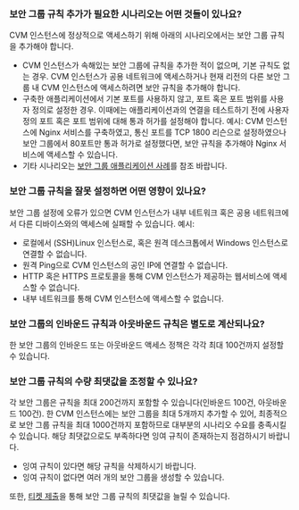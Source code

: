 ### 보안 그룹 규칙 추가가 필요한 시나리오는 어떤 것들이 있나요?
CVM 인스턴스에 정상적으로 액세스하기 위해 아래의 시나리오에서는 보안 그룹 규칙을 추가해야 합니다.
- CVM 인스턴스가 속해있는 보안 그룹에 규칙을 추가한 적이 없으며, 기본 규칙도 없는 경우. CVM 인스턴스가 공용 네트워크에 액세스하거나 현재 리전의 다른 보안 그룹 내 CVM 인스턴스에 액세스하려면 보안 규칙을 추가해야 합니다.
- 구축한 애플리케이션에서 기본 포트를 사용하지 않고, 포트 혹은 포트 범위를 사용자 정의로 설정한 경우. 이때에는 애플리케이션과의 연결을 테스트하기 전에 사용자 정의 포트 혹은 포트 범위에 대해 통과 허가를 설정해야 합니다. 예시: CVM 인스턴스에 Nginx 서비스를 구축하였고, 통신 포트를 TCP 1800 리슨으로 설정하였으나 보안 그룹에서 80포트만 통과 허가로 설정했다면, 보안 규칙을 추가해야 Nginx 서비스에 액세스할 수 있습니다.
- 기타 시나리오는 [보안 그룹 애플리케이션 사례](https://intl.cloud.tencent.com/document/product/213/32369)를 참조 바랍니다.

### 보안 그룹 규칙을 잘못 설정하면 어떤 영향이 있나요?
보안 그룹 설정에 오류가 있으면 CVM 인스턴스가 내부 네트워크 혹은 공용 네트워크에서 다른 디바이스와의 액세스에 실패할 수 있습니다. 예시:
- 로컬에서 (SSH)Linux 인스턴스로, 혹은 원격 데스크톱에서 Windows 인스턴스로 연결할 수 없습니다.
- 원격 Ping으로 CVM 인스턴스의 공인 IP에 연결할 수 없습니다.
- HTTP 혹은 HTTPS 프로토콜을 통해 CVM 인스턴스가 제공하는 웹서비스에 액세스할 수 없습니다.
- 내부 네트워크를 통해 CVM 인스턴스에 액세스할 수 없습니다.


### 보안 그룹의 인바운드 규칙과 아웃바운드 규칙은 별도로 계산되나요?
한 보안 그룹의 인바운드 또는 아웃바운드 액세스 정책은 각각 최대 100건까지 설정할 수 있습니다.


### 보안 그룹 규칙의 수량 최댓값을 조정할 수 있나요?
각 보안 그룹은 규칙을 최대 200건까지 포함할 수 있습니다(인바운드 100건, 아웃바운드 100건). 한 CVM 인스턴스에는 보안 그룹을 최대 5개까지 추가할 수 있어, 최종적으로 보안 그룹 규칙을 최대 1000건까지 포함하므로 대부분의 시나리오 수요를 충족시킬 수 있습니다.
해당 최댓값으로도 부족하다면 잉여 규칙이 존재하는지 점검하시기 바랍니다.
- 잉여 규칙이 있다면 해당 규칙을 삭제하시기 바랍니다.
- 잉여 규칙이 없다면 여러 개의 보안 그룹을 생성할 수 있습니다.

또한, [티켓 제출](https://console.cloud.tencent.com/workorder/category?level1_id=6&level2_id=7&source=0&data_title=%E4%BA%91%E6%9C%8D%E5%8A%A1%E5%99%A8CVM&step=1)을 통해 보안 그룹 규칙의 최댓값을 늘릴 수 있습니다.
